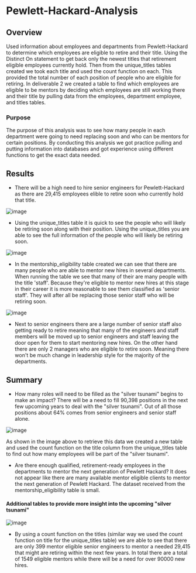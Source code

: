 # Pewlett-Hackard-Analysis

## Overview
Used information about employees and departments from Pewlett-Hackard to determine which employees are eligible to retire and their title. Using
the Distinct On statement to get back only the newest titles that retirement eligible employees currently hold. Then from the unique_titles tables
created we took each title and used the count function on each. This provided the total number of each position of people who are eligible for retiring.
In deliverable 2 we created a table to find which employees are eligible to be mentors by deciding which employees are still working there and their title
by pulling data from the employees, department employee, and titles tables. 

### Purpose
The purpose of this analysis was to see how many people in each department were going to need replacing soon and who can be mentors for certain positions. 
By conducting this analysis we got practice pulling and putting information into databases and got experience using different functions to get the exact data
needed.

## Results
- There will be a high need to hire senior engineers for Pewlett-Hackard as there are 29,415 employees elible to retire soon who currently hold that title. 

![image](https://user-images.githubusercontent.com/85451089/128648559-d2711fbb-b670-494a-9f23-c955ce495a2e.png)

- Using the unique_titles table it is quick to see the people who will likely be retiring soon along with their position. Using the unique_titles you are
able to see the full information of the people who will likely be retiring soon. 

![image](https://user-images.githubusercontent.com/85451089/128648643-0b6fd57e-e2e1-4031-83eb-f1e8786bf372.png)

- In the mentorship_eligibility table created we can see that there are many people who are able to mentor new hires in several departments. When running the
table we see that many of their are many people with the title 'staff'. Because they're eligible to mentor new hires at this stage in their career it is more
reasonable to see them classified as 'senior staff'. They will after all be replacing those senior staff who will be retiring soon.

![image](https://user-images.githubusercontent.com/85451089/128648723-6a642c7f-36c0-41f8-b991-9f7414c4fe27.png)

- Next to senior engineers there are a large number of senior staff also getting ready to retire meaning that many of the engineers and staff members will be 
moved up to senior engineers and staff leaving the door open for them to start mentoring new hires. On the other hand there are only 2 managers who are eligible 
to retire soon. Meaning there won't be much change in leadership style for the majority of the departments.

## Summary
- How many roles will need to be filled as the "silver tsunami" begins to make an impact?
  There will be a need to fill 90,398 positions in the next few upcoming years to deal with the "silver tsunami". Out of all those positions about 64% comes from 
  senior engineers and senior staff alone. 
  
![image](https://user-images.githubusercontent.com/85451089/128649037-455ff107-823b-4928-a4a7-4cc2a0628ee8.png)

  As shown in the image above to retrieve this data we created a new table and used the count function on the title column from the unique_titles table to find
  out how many employees will be part of the "silver tsunami".

- Are there enough qualified, retirement-ready employees in the departments to mentor the next generation of Pewlett Hackard?
  It does not appear like there are many available mentor eligible clients to mentor the next generation of Pewlett Hackard. The dataset received from the 
  mentorship_eligibility table is small. 

#### Additional tables to provide more insight into the upcoming "silver tsunami"

![image](https://user-images.githubusercontent.com/85451089/128649167-0451bd5d-91ea-4d7d-a5d6-1b0f8c2891bc.png)

- By using a count function on the titles (similar way we used the count function on title for the unique_titles table) we are able to see that there are only 
399 mentor eligible senior engineers to mentor a needed 29,415 that might are retiring within the next few years. In total there are a total of 1549 
eligible mentors while there will be a need for over 90000 new hires.
  
